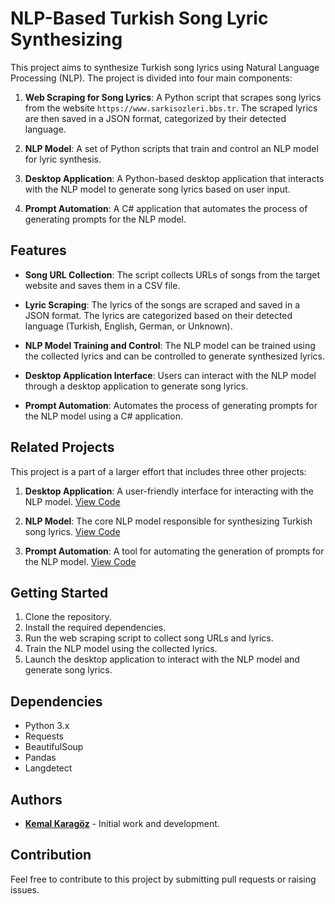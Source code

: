 # NLP-Based Turkish Song Lyric Synthesizing

This project aims to synthesize Turkish song lyrics using Natural Language Processing (NLP). The project is divided into four main components:

1. **Web Scraping for Song Lyrics**: A Python script that scrapes song lyrics from the website `https://www.sarkisozleri.bbs.tr`. The scraped lyrics are then saved in a JSON format, categorized by their detected language.

2. **NLP Model**: A set of Python scripts that train and control an NLP model for lyric synthesis.

3. **Desktop Application**: A Python-based desktop application that interacts with the NLP model to generate song lyrics based on user input.

4. **Prompt Automation**: A C# application that automates the process of generating prompts for the NLP model.

## Features

- **Song URL Collection**: The script collects URLs of songs from the target website and saves them in a CSV file.
  
- **Lyric Scraping**: The lyrics of the songs are scraped and saved in a JSON format. The lyrics are categorized based on their detected language (Turkish, English, German, or Unknown).

- **NLP Model Training and Control**: The NLP model can be trained using the collected lyrics and can be controlled to generate synthesized lyrics.

- **Desktop Application Interface**: Users can interact with the NLP model through a desktop application to generate song lyrics.

- **Prompt Automation**: Automates the process of generating prompts for the NLP model using a C# application.

## Related Projects

This project is a part of a larger effort that includes three other projects:

1. **Desktop Application**: A user-friendly interface for interacting with the NLP model. [View Code](https://github.com/kkrgzz/NLP-Based-Turkish-Song-Lyric-Synthesizing/tree/main/Desktop%20Application)

2. **NLP Model**: The core NLP model responsible for synthesizing Turkish song lyrics. [View Code](https://github.com/kkrgzz/NLP-Based-Turkish-Song-Lyric-Synthesizing/tree/main/NLP%20Model)

3. **Prompt Automation**: A tool for automating the generation of prompts for the NLP model. [View Code](https://github.com/kkrgzz/NLP-Based-Turkish-Song-Lyric-Synthesizing/tree/main/Prompt%20Automation)

## Getting Started

1. Clone the repository.
2. Install the required dependencies.
3. Run the web scraping script to collect song URLs and lyrics.
4. Train the NLP model using the collected lyrics.
5. Launch the desktop application to interact with the NLP model and generate song lyrics.

## Dependencies

- Python 3.x
- Requests
- BeautifulSoup
- Pandas
- Langdetect

## Authors

- **[Kemal Karagöz](https://github.com/kkrgzz)** - Initial work and development.

## Contribution

Feel free to contribute to this project by submitting pull requests or raising issues.
